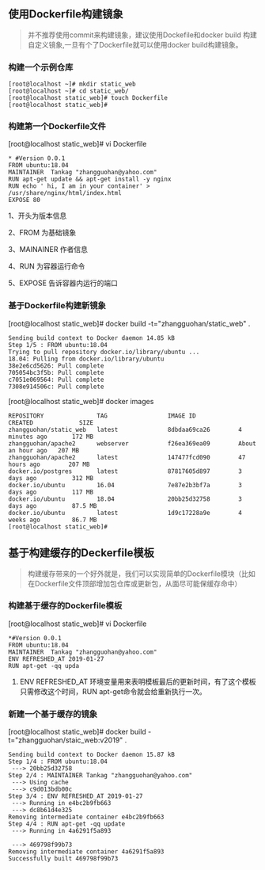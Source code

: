## 使用Dockerfile构建镜象
>    并不推荐使用commit来构建镜象，建议使用Dockefile和docker build 构建自定义镜象,一旦有个了Dockerfile就可以使用docker build构建镜象。

### 构建一个示例仓库
```
[root@localhost ~]# mkdir static_web
[root@localhost ~]# cd static_web/
[root@localhost static_web]# touch Dockerfile
[root@localhost static_web]# 
```

### 构建第一个Dockerfile文件


[root@localhost static_web]# vi Dockerfile 
```
* #Version 0.0.1
FROM ubuntu:18.04
MAINTAINER  Tankag "zhangguohan@yahoo.com"
RUN apt-get update && apt-get install -y nginx
RUN echo ' hi, I am in your container' > /usr/share/nginx/html/index.html
EXPOSE 80
```
  1、开头为版本信息 

  2、FROM 为基础镜象 

  3、MAINAINER 作者信息 

  4、RUN 为容器运行命令 

  5、EXPOSE 告诉容器内运行的端口 


### 基于Dockerfile构建新镜象


[root@localhost static_web]# docker build -t="zhangguohan/static_web" .
```
Sending build context to Docker daemon 14.85 kB
Step 1/5 : FROM ubuntu:18.04
Trying to pull repository docker.io/library/ubuntu ... 
18.04: Pulling from docker.io/library/ubuntu
38e2e6cd5626: Pull complete 
705054bc3f5b: Pull complete 
c7051e069564: Pull complete 
7308e914506c: Pull complete
```

[root@localhost static_web]# docker images
```
REPOSITORY               TAG                 IMAGE ID            CREATED             SIZE
zhangguohan/static_web   latest              8dbdaa69ca26        4 minutes ago       172 MB
zhangguohan/apache2      webserver           f26ea369ea09        About an hour ago   207 MB
zhangguohan/apache2      latest              147477fcd090        47 hours ago        207 MB
docker.io/postgres       latest              87817605d897        3 days ago          312 MB
docker.io/ubuntu         16.04               7e87e2b3bf7a        3 days ago          117 MB
docker.io/ubuntu         18.04               20bb25d32758        3 days ago          87.5 MB
docker.io/ubuntu         latest              1d9c17228a9e        4 weeks ago         86.7 MB
[root@localhost static_web]#
```
  
## 基于构建缓存的Deckerfile模板

 >  构建缓存带来的一个好外就是，我们可以实现简单的Dockerfile模块（比如在Dockerfile文件顶部增加包仓库或更新包，从面尽可能保缓存命中）
 

### 构建基于缓存的Dockerfile模板
[root@localhost static_web]# vi Dockerfile

```
*#Version 0.0.1
FROM ubuntu:18.04
MAINTAINER  Tankag "zhangguohan@yahoo.com"
ENV REFRESHED_AT 2019-01-27
RUN apt-get -qq upda
```
 
1. ENV REFRESHED_AT 环境变量用来表明模板最后的更新时间，有了这个模板只需修改这个时间，RUN apt-get命令就会给重新执行一次。

### 新建一个基于缓存的镜象
[root@localhost static_web]# docker build -t="zhangguohan/staic_web:v2019" .

```
Sending build context to Docker daemon 15.87 kB
Step 1/4 : FROM ubuntu:18.04
 ---> 20bb25d32758
Step 2/4 : MAINTAINER Tankag "zhangguohan@yahoo.com"
 ---> Using cache
 ---> c9d013bdb00c
Step 3/4 : ENV REFRESHED_AT 2019-01-27
 ---> Running in e4bc2b9fb663
 ---> dc8b61d4e325
Removing intermediate container e4bc2b9fb663
Step 4/4 : RUN apt-get -qq update
 ---> Running in 4a6291f5a893

 ---> 469798f99b73
Removing intermediate container 4a6291f5a893
Successfully built 469798f99b73  

```
 